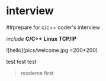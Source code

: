# interview

##prepare for c/c++ coder's interview

_include_   __C/C++__  **Linux**  __TCP/IP__


![hello](pics/welcome.jpg =200*200)


test test test
> reademe first
